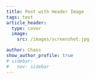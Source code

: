 ```yaml
---
title: Post with Header Image
tags: test
article_header:
  type: cover
  image:
    src: /images/screenshot.jpg

author: Chaos
show_author_profile: true
# sidebar:
#   nav: sidebar
---
```



<!--more-->
